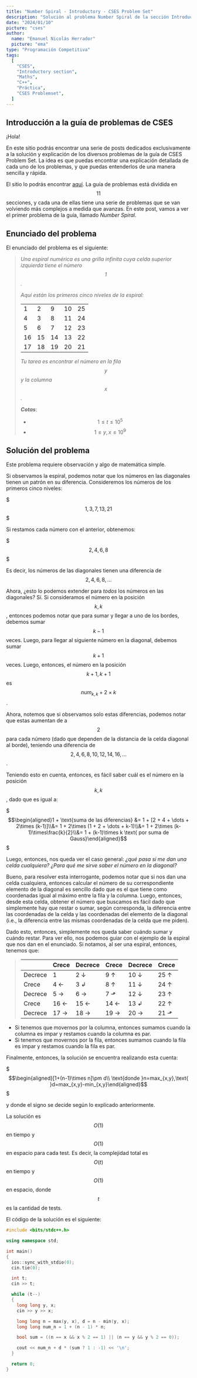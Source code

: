 ```yaml
---
title: "Number Spiral - Introductory - CSES Problem Set"
description: "Solución al problema Number Spiral de la sección Introductory de CSES Problem Set"
date: "2024/01/10"
picture: "cses"
author:
  name: "Emanuel Nicolás Herrador"
  picture: "ema"
type: "Programación Competitiva"
tags:
  [
    "CSES",
    "Introductory section",
    "Maths",
    "C++",
    "Práctica",
    "CSES Problemset",
  ]
---
```


## Introducción a la guía de problemas de CSES

¡Hola!

En este sitio podrás encontrar una serie de posts dedicados exclusivamente a la solución y explicación de los diversos problemas de la guía de CSES Problem Set. La idea es que puedas encontrar una explicación detallada de cada uno de los problemas, y que puedas entenderlos de una manera sencilla y rápida.

El sitio lo podrás encontrar [aquí](https://cses.fi/problemset/). La guía de problemas está dividida en $$11$$ secciones, y cada una de ellas tiene una serie de problemas que se van volviendo más complejos a medida que avanzas. En este post, vamos a ver el primer problema de la guía, llamado _Number Spiral_.

## Enunciado del problema

El enunciado del problema es el siguiente:

> _Una espiral numérica es una grilla infinita cuya celda superior izquierda tiene el número $$1$$._
>
> _Aquí están los primeros cinco niveles de la espiral:_
>
> |     |     |     |     |     |
> | --- | --- | --- | --- | --- |
> | 1   | 2   | 9   | 10  | 25  |
> | 4   | 3   | 8   | 11  | 24  |
> | 5   | 6   | 7   | 12  | 23  |
> | 16  | 15  | 14  | 13  | 22  |
> | 17  | 18  | 19  | 20  | 21  |
>
> _Tu tarea es encontrar el número en la fila $$y$$ y la columna $$x$$._
>
> _**Cotas**_:
>
> - $$1 \leq t \leq 10^5$$
> - $$1 \leq y, x \leq 10^9$$

## Solución del problema

Este problema requiere observación y algo de matemática simple.

Si observamos la espiral, podemos notar que los números en las diagonales tienen un patrón en su diferencia. Consideremos los números de los primeros cinco niveles:

$$$1, 3, 7, 13, 21$$$

Si restamos cada número con el anterior, obtenemos:

$$$2, 4, 6, 8$$$

Es decir, los números de las diagonales tienen una diferencia de $$2, 4, 6, 8, \dots$$

Ahora, ¿esto lo podemos extender para _todos_ los números en las diagonales? Sí. Si consideramos el número en la posición $$k, k$$, entonces podemos notar que para sumar y llegar a uno de los bordes, debemos sumar $$k - 1$$ veces. Luego, para llegar al siguiente número en la diagonal, debemos sumar $$k + 1$$ veces. Luego, entonces, el número en la posición $$k+1, k+1$$ es $$num_{k, k} + 2\times k$$.

Ahora, notemos que si observamos solo estas diferencias, podemos notar que estas aumentan de a $$2$$ para cada número (dado que dependen de la distancia de la celda diagonal al borde), teniendo una diferencia de $$2, 4, 6, 8, 10, 12, 14, 16, \dots$$.

Teniendo esto en cuenta, entonces, es fácil saber cuál es el número en la posición $$k, k$$, dado que es igual a:

$$$\begin{aligned}1 + \text{suma de las diferencias}  &= 1 + [2 + 4 + \dots + 2\times (k-1)]\\&= 1 + 2\times (1 + 2 + \dots + k-1)\\&= 1 + 2\times (k-1)\times\frac{k}{2}\\&= 1 + (k-1)\times k \text{ por suma de Gauss}\end{aligned}$$$

Luego, entonces, nos queda ver el caso general: _¿qué pasa si me dan una celda cualquiera? ¿Para qué me sirve saber el número en la diagonal?_

Bueno, para resolver esta interrogante, podemos notar que si nos dan una celda cualquiera, entonces calcular el número de su correspondiente elemento de la diagonal es sencillo dado que es el que tiene como coordenadas igual al máximo entre la fila y la columna. Luego, entonces, desde esta celda, obtener el número que buscamos es fácil dado que simplemente hay que restar o sumar, según corresponda, la diferencia entre las coordenadas de la celda y las coordenadas del elemento de la diagonal (i.e., la diferencia entre las mismas coordenadas de la celda que me piden).

Dado esto, entonces, simplemente nos queda saber cuándo sumar y cuándo restar. Para ver ello, nos podemos guiar con el ejemplo de la espiral que nos dan en el enunciado. Si notamos, al ser una espiral, entonces, tenemos que:

> |         | Crece | Decrece | Crece | Decrece | Crece |
> | ------- | ----- | ------- | ----- | ------- | ----- |
> | Decrece | 1     | 2 ↓     | 9 ↑   | 10 ↓    | 25 ↑  |
> | Crece   | 4 ←   | 3 ↲     | 8 ↑   | 11 ↓    | 24 ↑  |
> | Decrece | 5 →   | 6 →     | 7 ⬏   | 12 ↓    | 23 ↑  |
> | Crece   | 16 ←  | 15 ←    | 14 ←  | 13 ↲    | 22 ↑  |
> | Decrece | 17 →  | 18 →    | 19 →  | 20 →    | 21 ⬏  |

- Si tenemos que movernos por la columna, entonces sumamos cuando la columna es impar y restamos cuando la columna es par.
- Si tenemos que movernos por la fila, entonces sumamos cuando la fila es impar y restamos cuando la fila es par.

Finalmente, entonces, la solución se encuentra realizando esta cuenta:

$$$\begin{aligned}[1+(n-1)\times n]\pm d\\ \text{donde }n=max_{x,y},\text{ }d=max_{x,y}-min_{x,y}\end{aligned}$$$

y donde el signo se decide según lo explicado anteriormente.

La solución es $$O(1)$$ en tiempo y $$O(1)$$ en espacio para cada test. Es decir, la complejidad total es $$O(t)$$ en tiempo y $$O(1)$$ en espacio, donde $$t$$ es la cantidad de tests.

El código de la solución es el siguiente:

```cpp
#include <bits/stdc++.h>

using namespace std;

int main()
{
  ios::sync_with_stdio(0);
  cin.tie(0);

  int t;
  cin >> t;

  while (t--)
  {
    long long y, x;
    cin >> y >> x;

    long long n = max(y, x), d = n - min(y, x);
    long long num_n = 1 + (n - 1) * n;

    bool sum = ((n == x && x % 2 == 1) || (n == y && y % 2 == 0));

    cout << num_n + d * (sum ? 1 : -1) << '\n';
  }

  return 0;
}
```
